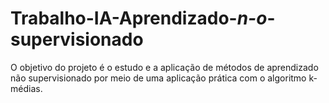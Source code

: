 # Trabalho-IA-Aprendizado-_n-o_-supervisionado
O objetivo do projeto é o estudo e a aplicação de métodos de aprendizado não supervisionado por meio de uma aplicação prática com o algoritmo k-médias.

